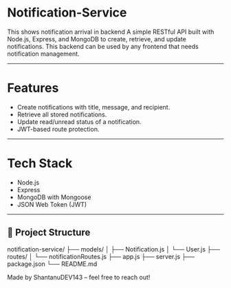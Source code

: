 # Notification-Service
This shows notification arrival in backend
A simple RESTful API built with Node.js, Express, and MongoDB to create, retrieve, and update notifications. This backend can be used by any frontend that needs notification management.

---

# Features

- Create notifications with title, message, and recipient.
- Retrieve all stored notifications.
- Update read/unread status of a notification.
- JWT-based route protection.

---

# Tech Stack

- Node.js
- Express
- MongoDB with Mongoose
- JSON Web Token (JWT)

---

## 📁 Project Structure
notification-service/
├── models/
│ ├── Notification.js
│ └── User.js
├── routes/
│ └── notificationRoutes.js
├── app.js
├── server.js
├── package.json
└── README.md

Made by ShantanuDEV143
– feel free to reach out!



